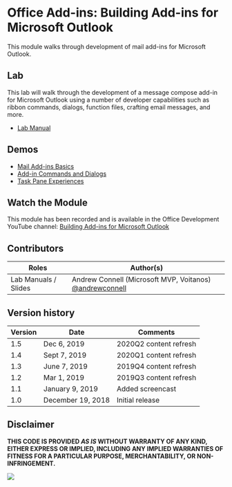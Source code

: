 # Office Add-ins: Building Add-ins for Microsoft Outlook

This module walks through development of mail add-ins for Microsoft Outlook.

## Lab

This lab will walk through the development of a message compose add-in for Microsoft Outlook using a number of developer capabilities such as ribbon commands, dialogs, function files, crafting email messages, and more.

- [Lab Manual](./Lab.md)

## Demos

- [Mail Add-ins Basics](./Demos/01%20Mail%20Add-ins%20Basics)
- [Add-in Commands and Dialogs](./Demos/02%20Add-in%20Commands%20and%20Dialogs)
- [Task Pane Experiences](./Demos/03%20Task%20Pane%20Experiences)

## Watch the Module

This module has been recorded and is available in the Office Development YouTube channel: [Building Add-ins for Microsoft Outlook](https://www.youtube.com/watch?v=ZWw-fJ7eldU)

## Contributors

|        Roles         |                                       Author(s)                                       |
| -------------------- | ------------------------------------------------------------------------------------- |
| Lab Manuals / Slides | Andrew Connell (Microsoft MVP, Voitanos) [@andrewconnell](//github.com/andrewconnell) |

## Version history

| Version |       Date        |     Comments           |
| ------- | ----------------- | ---------------------- |
| 1.5     | Dec 6, 2019       | 2020Q2 content refresh |
| 1.4     | Sept 7, 2019      | 2020Q1 content refresh |
| 1.3     | June 7, 2019      | 2019Q4 content refresh |
| 1.2     | Mar 1, 2019       | 2019Q3 content refresh |
| 1.1     | January 9, 2019   | Added screencast       |
| 1.0     | December 19, 2018 | Initial release        |

## Disclaimer

**THIS CODE IS PROVIDED *AS IS* WITHOUT WARRANTY OF ANY KIND, EITHER EXPRESS OR IMPLIED, INCLUDING ANY IMPLIED WARRANTIES OF FITNESS FOR A PARTICULAR PURPOSE, MERCHANTABILITY, OR NON-INFRINGEMENT.**

<img src="https://telemetry.sharepointpnp.com/TrainingContent/OfficeAddin/04-building-add-ins-for-microsoft-outlook" />
